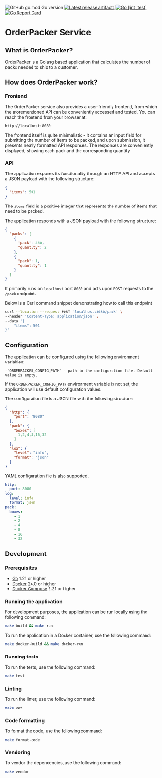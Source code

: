 ![GitHub go.mod Go version](https://img.shields.io/github/go-mod/go-version/obalunenko/orderpacker)
[![Latest release artifacts](https://img.shields.io/github/v/release/obalunenko/orderpacker)](https://github.com/obalunenko/orderpacker/releases/latest)
[![Go [lint, test]](https://github.com/obalunenko/orderpacker/actions/workflows/go.yml/badge.svg)](https://github.com/obalunenko/orderpacker/actions/workflows/go.yml)
[![Go Report Card](https://goreportcard.com/badge/github.com/obalunenko/orderpacker)](https://goreportcard.com/report/github.com/obalunenko/orderpacker)

# OrderPacker Service

## What is OrderPacker?

OrderPacker is a Golang based application that calculates the number of packs needed to ship to a customer.

## How does OrderPacker work?

### Frontend
The OrderPacker service also provides a user-friendly frontend, from which the aforementioned API can be conveniently accessed and tested. 
You can reach the frontend from your browser at:

`http://localhost:8080`

The frontend itself is quite minimalistic - it contains an input field for submitting the number of items to be packed, 
and upon submission, it presents neatly formatted API responses. 
The responses are conveniently displayed, showing each pack and the corresponding quantity.

### API

The application exposes its functionality through an HTTP API and accepts a JSON payload with the following structure:

```json
{
  "items": 501
}
```

The `items` field is a positive integer that represents the number of items that need to be packed.

The application responds with a JSON payload with the following structure:

```json
{
  "packs": [
    {
      "pack": 250,
      "quantity": 2
    },
    {
      "pack": 1,
      "quantity": 1
    }
  ]
}
```

It primarily runs on `localhost` port `8080` and acts upon `POST` requests to the `/pack` endpoint.

Below is a Curl command snippet demonstrating how to call this endpoint

```bash
curl --location --request POST 'localhost:8080/pack' \
--header 'Content-Type: application/json' \
--data '{
    "items": 501
}'
```

## Configuration

The application can be configured using the following environment variables:

    -`ORDERPACKER_CONFIG_PATH` - path to the configuration file. Default value is empty.

If the `ORDERPACKER_CONFIG_PATH` environment variable is not set, the application will use default configuration values.

The configuration file is a JSON file with the following structure:

```json
{
  "http": {
    "port": "8080"
  },
  "pack": {
    "boxes": [
      1,2,4,8,16,32
    ]
  },
  "log": {
    "level": "info",
    "format": "json"
  }
}
```

YAML configuration file is also supported.

```yaml 
http:
  port: 8080
log:
  level: info
  format: json
pack:
  boxes:
    - 1
    - 2
    - 4
    - 8
    - 16
    - 32
```


## Development

### Prerequisites

- [Go](https://golang.org/doc/install) 1.21 or higher
- [Docker](https://docs.docker.com/get-docker/) 24.0 or higher
- [Docker Compose](https://docs.docker.com/compose/install/) 2.21 or higher

### Running the application

For development purposes, the application can be run locally using the following command:

```bash
make build && make run
```

To run the application in a Docker container, use the following command:

```bash
make docker-build && make docker-run
```

### Running tests

To run the tests, use the following command:

```bash
make test
```

### Linting

To run the linter, use the following command:

```bash
make vet
```

### Code formatting

To format the code, use the following command:

```bash
make format-code
```

### Vendoring

To vendor the dependencies, use the following command:

```bash
make vendor
```

